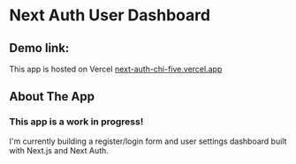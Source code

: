 # Next Auth User Dashboard

## Demo link:

This app is hosted on Vercel [next-auth-chi-five.vercel.app](https://next-auth-chi-five.vercel.app/)

## About The App

### This app is a work in progress!
I'm currently building a register/login form and user settings dashboard built with Next.js and Next Auth.
